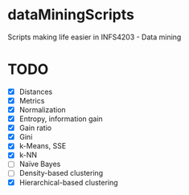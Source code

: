 # dataMiningScripts
Scripts making life easier in INFS4203 - Data mining

# TODO
- [x] Distances
- [x] Metrics
- [x] Normalization
- [x] Entropy, information gain
- [x] Gain ratio
- [x] Gini
- [x] k-Means, SSE
- [x] k-NN
- [ ] Naïve Bayes
- [ ] Density-based clustering
- [x] Hierarchical-based clustering

